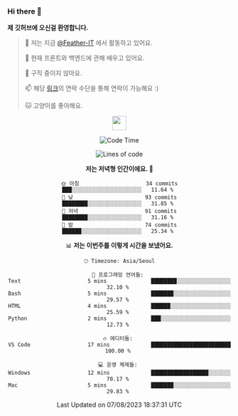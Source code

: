 ### Hi there 👋

**제 깃허브에 오신걸 환영합니다.**
 > 🔭 저는 지금 [@Feather-IT](https://www.github.com/Feather-IT) 에서 활동하고 있어요.
> 
 >  🌱 현재 프론트와 백엔드에 관해 배우고 있어요.
> 
 >  🚫 구직 중이지 않아요.
> 
 > 📫 해당 [링크](https://litt.ly/wh3nilvyou)의 연락 수단을 통해 연락이 가능해요 :)
>
 > 🐱 고양이를 좋아해요.

<div align="center"> 
 <a href="https://litt.ly/wh3nilvyou">
    <img src="https://github.githubassets.com/images/mona-loading-default.gif" width="32" />
 </a>

<!--START_SECTION:waka-->
![Code Time](http://img.shields.io/badge/Code%20Time-18%20hrs%2037%20mins-blue)

![Lines of code](https://img.shields.io/badge/%EC%A0%80%EB%8A%94%20%EC%97%AC%ED%83%9C%EA%B9%8C%EC%A7%80%20-367.9%20thousand%20%EC%A4%84%EC%9D%98%20%EC%BD%94%EB%93%9C%EB%A5%BC%20%EC%9E%91%EC%84%B1%ED%96%88%EC%96%B4%EC%9A%94.-blue)

**저는 저녁형 인간이에요. 🦉** 

```text
🌞 아침                     34 commits          ███░░░░░░░░░░░░░░░░░░░░░░   11.64 % 
🌆 낮　                     93 commits          ████████░░░░░░░░░░░░░░░░░   31.85 % 
🌃 저녁                     91 commits          ████████░░░░░░░░░░░░░░░░░   31.16 % 
🌙 밤　                     74 commits          ██████░░░░░░░░░░░░░░░░░░░   25.34 % 
```


📊 **저는 이번주를 이렇게 시간을 보냈어요.** 

```text
🕑︎ Timezone: Asia/Seoul

💬 프로그래밍 언어들: 
Text                     5 mins              ████████░░░░░░░░░░░░░░░░░   32.10 % 
Bash                     5 mins              ███████░░░░░░░░░░░░░░░░░░   29.57 % 
HTML                     4 mins              ██████░░░░░░░░░░░░░░░░░░░   25.59 % 
Python                   2 mins              ███░░░░░░░░░░░░░░░░░░░░░░   12.73 % 

🔥 에디터들: 
VS Code                  17 mins             █████████████████████████   100.00 % 

💻 운영 체제들: 
Windows                  12 mins             ██████████████████░░░░░░░   70.17 % 
Mac                      5 mins              ███████░░░░░░░░░░░░░░░░░░   29.83 % 
```


 Last Updated on 07/08/2023 18:37:31 UTC
<!--END_SECTION:waka-->
</div>

